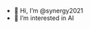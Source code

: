 - 👋 Hi, I’m @synergy2021
- 👀 I’m interested in AI

<!---
synergy2021/synergy2021 is a ✨ special ✨ repository because its `README.md` (this file) appears on your GitHub profile.
You can click the Preview link to take a look at your changes.
--->
